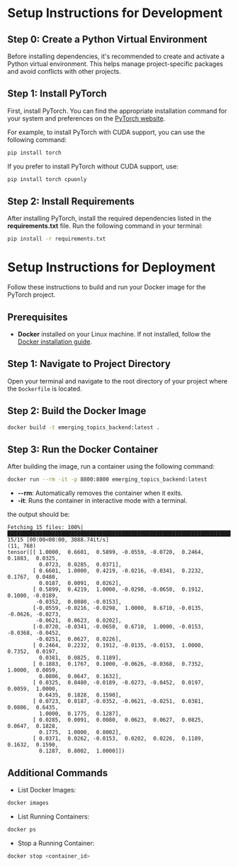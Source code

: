 # Setup Instructions for Development
## Step 0: Create a Python Virtual Environment

Before installing dependencies, it's recommended to create and activate a Python virtual environment. This helps manage project-specific packages and avoid conflicts with other projects.

## Step 1: Install PyTorch

First, install PyTorch. You can find the appropriate installation command for your system and preferences on the [PyTorch website](https://pytorch.org/get-started/locally/).

For example, to install PyTorch with CUDA support, you can use the following command:

```sh
pip install torch
```
If you prefer to install PyTorch without CUDA support, use:
```sh
pip install torch cpuonly
```

## Step 2: Install Requirements
After installing PyTorch, install the required dependencies listed in the **requirements.txt** file. Run the following command in your terminal:

```sh
pip install -r requirements.txt
```

# Setup Instructions for Deployment

Follow these instructions to build and run your Docker image for the PyTorch project.

## Prerequisites

- **Docker** installed on your Linux machine. If not installed, follow the [Docker installation guide](https://docs.docker.com/engine/install/).

## Step 1: Navigate to Project Directory

Open your terminal and navigate to the root directory of your project where the `Dockerfile` is located.

## Step 2: Build the Docker Image
```sh
docker build -t emerging_topics_backend:latest .
```
## Step 3: Run the Docker Container
After building the image, run a container using the following command:

```sh
docker run --rm -it -p 8800:8800 emerging_topics_backend:latest
```

- **--rm**: Automatically removes the container when it exits.
- **-it**: Runs the container in interactive mode with a terminal.  

the output should be:
```
Fetching 15 files: 100%|████████████████████████████████████████████████████████████████████████████████████████████████| 15/15 [00:00<00:00, 3088.74it/s]
(11, 768)
tensor([[ 1.0000,  0.6601,  0.5899, -0.0559, -0.0720,  0.2464,  0.1883,  0.0325,
          0.0723,  0.0285,  0.0371],
        [ 0.6601,  1.0000,  0.4219, -0.0216, -0.0341,  0.2232,  0.1767,  0.0480,
          0.0187,  0.0091,  0.0262],
        [ 0.5899,  0.4219,  1.0000, -0.0298, -0.0650,  0.1912,  0.1000, -0.0189,
         -0.0352,  0.0080, -0.0153],
        [-0.0559, -0.0216, -0.0298,  1.0000,  0.6710, -0.0135, -0.0626, -0.0273,
         -0.0621,  0.0623,  0.0202],
        [-0.0720, -0.0341, -0.0650,  0.6710,  1.0000, -0.0153, -0.0368, -0.0452,
         -0.0251,  0.0627,  0.0226],
        [ 0.2464,  0.2232,  0.1912, -0.0135, -0.0153,  1.0000,  0.7352,  0.0197,
          0.0381,  0.0825,  0.1189],
        [ 0.1883,  0.1767,  0.1000, -0.0626, -0.0368,  0.7352,  1.0000,  0.0059,
          0.0806,  0.0647,  0.1632],
        [ 0.0325,  0.0480, -0.0189, -0.0273, -0.0452,  0.0197,  0.0059,  1.0000,
          0.6435,  0.1828,  0.1590],
        [ 0.0723,  0.0187, -0.0352, -0.0621, -0.0251,  0.0381,  0.0806,  0.6435,
          1.0000,  0.1775,  0.1287],
        [ 0.0285,  0.0091,  0.0080,  0.0623,  0.0627,  0.0825,  0.0647,  0.1828,
          0.1775,  1.0000,  0.8002],
        [ 0.0371,  0.0262, -0.0153,  0.0202,  0.0226,  0.1189,  0.1632,  0.1590,
          0.1287,  0.8002,  1.0000]])
```

## Additional Commands
- List Docker Images:

```sh 
docker images
```
- List Running Containers:

```sh 
docker ps
```
- Stop a Running Container:

```sh 
docker stop <container_id>
```